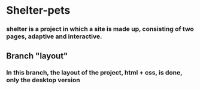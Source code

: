 # Shelter-pets
### shelter is a project in which a site is made up, consisting of two pages, adaptive and interactive.

## Branch "layout"
### In this branch, the layout of the project, html + css, is done, only the desktop version
